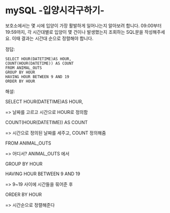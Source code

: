 # mySQL -입양시각구하기-

보호소에서는 몇 시에 입양이 가장 활발하게 일어나는지 알아보려 합니다. 09:00부터 19:59까지, 각 시간대별로 입양이 몇 건이나 발생했는지 조회하는 SQL문을 작성해주세요. 이때 결과는 시간대 순으로 정렬해야 합니다.



정답: 

~~~ mysql
SELECT HOUR(DATETIME)AS HOUR,
COUNT(HOUR(DATETIME)) AS COUNT
FROM ANIMAL_OUTS
GROUP BY HOUR
HAVING HOUR BETWEEN 9 AND 19
ORDER BY HOUR
~~~

해설:

SELECT HOUR(DATETIME)AS HOUR,

=> 날짜를 고르고 시간으로 HOUR로 정의함

COUNT(HOUR(DATETIME)) AS COUNT 

=> 시간으로 정의된 날짜를 세주고,  COUNT 정의해줌

FROM ANIMAL_OUTS

=> 어디서?  ANIMAL_OUTS 에서

GROUP BY HOUR

HAVING HOUR BETWEEN 9 AND 19

=> 9~19 사이에 시간들을 묶어준 후

ORDER BY HOUR

=> 시간순으로 정렬해준다